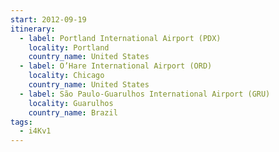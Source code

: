 ```yaml
---
start: 2012-09-19
itinerary:
  - label: Portland International Airport (PDX)
    locality: Portland
    country_name: United States
  - label: O’Hare International Airport (ORD)
    locality: Chicago
    country_name: United States
  - label: São Paulo-Guarulhos International Airport (GRU)
    locality: Guarulhos
    country_name: Brazil
tags:
  - i4Kv1
---
```

